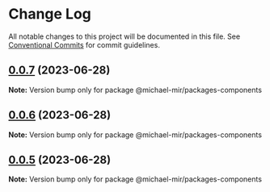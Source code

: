 # Change Log

All notable changes to this project will be documented in this file.
See [Conventional Commits](https://conventionalcommits.org) for commit guidelines.

## [0.0.7](https://github.com/michael-mir/turborepo-example/compare/@michael-mir/packages-components@0.0.6...@michael-mir/packages-components@0.0.7) (2023-06-28)

**Note:** Version bump only for package @michael-mir/packages-components





## [0.0.6](https://github.com/michael-mir/turborepo-example/compare/@michael-mir/packages-components@0.0.5...@michael-mir/packages-components@0.0.6) (2023-06-28)

**Note:** Version bump only for package @michael-mir/packages-components





## [0.0.5](https://github.com/michael-mir/turborepo-example/compare/@michael-mir/packages-components@0.0.4...@michael-mir/packages-components@0.0.5) (2023-06-28)

**Note:** Version bump only for package @michael-mir/packages-components
